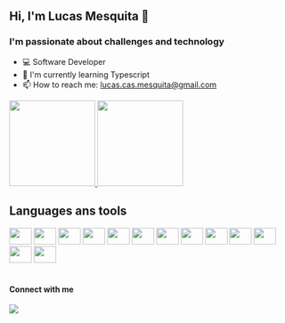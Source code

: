## Hi, I'm Lucas Mesquita 👋

### I'm passionate about challenges and technology
- :computer: Software Developer
- 🌱 I'm currently learning Typescript
- 📫 How to reach me: lucas.cas.mesquita@gmail.com

<div>
  <a href="https://github.com/lmesquita">
    <img style="height: 11em" src="https://github-readme-stats.vercel.app/api?username=lmesquita&show_icons=true&theme=dark&hide=stars,issues" />
    <img style="height: 11em" src="https://github-readme-stats.vercel.app/api/top-langs/?username=lmesquita&layout=compact&theme=dark" />
  </a>
</div>

## Languages ans tools

<div>
  <img style="height: 30px; width: 40px" src="https://cdn.jsdelivr.net/gh/devicons/devicon/icons/javascript/javascript-original.svg" />
  <img style="height: 30px; width: 40px" src="https://cdn.jsdelivr.net/gh/devicons/devicon/icons/react/react-original.svg" />
  <img style="height: 30px; width: 40px" src="https://cdn.jsdelivr.net/gh/devicons/devicon/icons/redux/redux-original.svg" />
  <img style="height: 30px; width: 40px" src="https://cdn.jsdelivr.net/gh/devicons/devicon/icons/html5/html5-original.svg" />
  <img style="height: 30px; width: 40px" src="https://cdn.jsdelivr.net/gh/devicons/devicon/icons/css3/css3-original.svg" />
  <img style="height: 30px; width: 40px" src="https://cdn.jsdelivr.net/gh/devicons/devicon/icons/bootstrap/bootstrap-original.svg" /> 
  <img style="height: 30px; width: 40px" src="https://cdn.jsdelivr.net/gh/devicons/devicon/icons/typescript/typescript-original.svg" />
  <img style="height: 30px; width: 40px" src="https://cdn.jsdelivr.net/gh/devicons/devicon/icons/nodejs/nodejs-original.svg" />
  <img style="height: 30px; width: 40px" src="https://cdn.jsdelivr.net/gh/devicons/devicon/icons/jest/jest-plain.svg" />
  <img style="height: 30px; width: 40px" src="https://cdn.jsdelivr.net/gh/devicons/devicon/icons/mysql/mysql-original.svg" />
  <img style="height: 30px; width: 40px" src="https://cdn.jsdelivr.net/gh/devicons/devicon/icons/docker/docker-original.svg" />
  <img style="height: 30px; width: 40px" src="https://cdn.jsdelivr.net/gh/devicons/devicon/icons/github/github-original.svg" />  
  <img style="height: 30px; width: 40px" src="https://cdn.jsdelivr.net/gh/devicons/devicon/icons/wordpress/wordpress-plain.svg" />
</div>
<br>

  #### Connect with me
  <a href="https://www.linkedin.com/in/lucas-cmesquita" target="blank">
    <img src="https://img.shields.io/badge/-LinkedIn-%230077B5?style=for-the-badge&logo=linkedin&logoColor=white" />
  </a>


